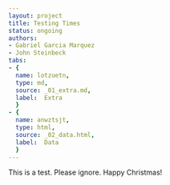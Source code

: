 ```yaml
---
layout: project
title: Testing Times
status: ongoing
authors:
- Gabriel Garcia Marquez
- John Steinbeck
tabs:
- {
  name: lotzuetn,
  type: md,
  source: _01_extra.md,
  label:  Extra
  }
- {
  name: anwztsjt,
  type: html,
  source: _02_data.html,
  label:  Data
  }
---
```


This is a test. Please ignore. Happy Christmas!